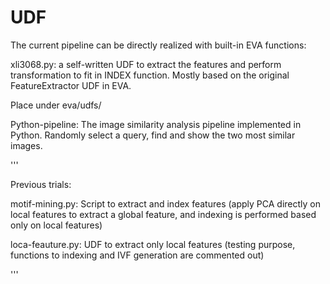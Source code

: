 # UDF

The current pipeline can be directly realized with built-in EVA functions:

xli3068.py: a self-written UDF to extract the features and perform transformation to fit in INDEX function. Mostly based on the original FeatureExtractor UDF in EVA.

Place under eva/udfs/

Python-pipeline: The image similarity analysis pipeline implemented in Python. Randomly select a query, find and show the two most similar images.

'''

Previous trials:

motif-mining.py: Script to extract and index features (apply PCA directly on local features to extract a global feature, and indexing is performed based only on local features)

loca-feauture.py: UDF to extract only local features (testing purpose, functions to indexing and IVF generation are commented out)

'''
